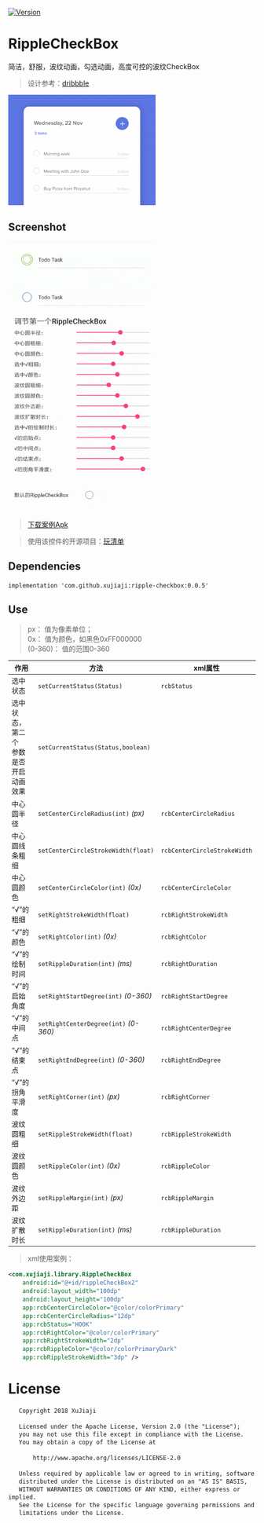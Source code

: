 [![Version](https://img.shields.io/badge/version-0.0.5-green.svg)](https://bintray.com/xujiaji/maven/ripple-checkbox)

# RippleCheckBox
简洁，舒服，波纹动画，勾选动画，高度可控的波纹CheckBox

> 设计参考：[dribbble](https://dribbble.com/shots/3967195-ToDo-Task-List)

![](https://raw.githubusercontent.com/xujiaji/xujiaji.github.io/pictures/RippleCheckBox/RippleCheckBox_dribbble.gif)

## Screenshot

![](https://raw.githubusercontent.com/xujiaji/xujiaji.github.io/pictures/RippleCheckBox/RippleCheckBox.gif)

> [下载案例Apk](https://github.com/xujiaji/RippleCheckBox/releases/tag/v1.0)

> 使用该控件的开源项目：[玩清单](https://github.com/xujiaji/todo)

## Dependencies
```
implementation 'com.github.xujiaji:ripple-checkbox:0.0.5'
```

## Use
> px： 值为像素单位；<br>
> 0x： 值为颜色，如黑色0xFF000000<br>
> (0-360)： 值的范围0-360<br>

|作用|方法|xml属性|
|-|-|-|
|选中状态      |`setCurrentStatus(Status)`|`rcbStatus                `|
|选中状态，第二个<br>参数是否开启动画效果|`setCurrentStatus(Status,boolean)`||
|中心圆半径    |`setCenterCircleRadius(int)` *(px)*|`rcbCenterCircleRadius     `|
|中心圆线条粗细 |`setCenterCircleStrokeWidth(float)`|`rcbCenterCircleStrokeWidth`|
|中心圆颜色    |`setCenterCircleColor(int)` *(0x)*|`rcbCenterCircleColor      `|
|“√”的粗细    |`setRightStrokeWidth(float)`|`rcbRightStrokeWidth       `|
|“√”的颜色   |`setRightColor(int)` *(0x)* |`rcbRightColor             `|
|“√”的绘制时间 |`setRippleDuration(int)` *(ms)*|`rcbRightDuration          `|
|“√”的启始角度   | `setRightStartDegree(int)` *(0-360)*|`rcbRightStartDegree       `|
|“√”的中间点   |`setRightCenterDegree(int)` *(0-360)*|`rcbRightCenterDegree      `|
|“√”的结束点   |`setRightEndDegree(int)` *(0-360)*|`rcbRightEndDegree         `|
|“√”的拐角平滑度|`setRightCorner(int)` *(px)*|`rcbRightCorner            `|
|波纹圆粗细     |`setRippleStrokeWidth(float)`|`rcbRippleStrokeWidth      `|
|波纹圆颜色     |`setRippleColor(int)` *(0x)*|`rcbRippleColor            `|
|波纹外边距     |`setRippleMargin(int)` *(px)*|`rcbRippleMargin           `|
|波纹扩散时长   |`setRippleDuration(int)` *(ms)*|`rcbRippleDuration         `|

> xml使用案例：

``` xml
<com.xujiaji.library.RippleCheckBox
    android:id="@+id/rippleCheckBox2"
    android:layout_width="100dp"
    android:layout_height="100dp"
    app:rcbCenterCircleColor="@color/colorPrimary"
    app:rcbCenterCircleRadius="12dp"
    app:rcbStatus="HOOK"
    app:rcbRightColor="@color/colorPrimary"
    app:rcbRightStrokeWidth="2dp"
    app:rcbRippleColor="@color/colorPrimaryDark"
    app:rcbRippleStrokeWidth="3dp" />
```

# License
```
   Copyright 2018 XuJiaji

   Licensed under the Apache License, Version 2.0 (the "License");
   you may not use this file except in compliance with the License.
   You may obtain a copy of the License at

       http://www.apache.org/licenses/LICENSE-2.0

   Unless required by applicable law or agreed to in writing, software
   distributed under the License is distributed on an "AS IS" BASIS,
   WITHOUT WARRANTIES OR CONDITIONS OF ANY KIND, either express or implied.
   See the License for the specific language governing permissions and
   limitations under the License.
```